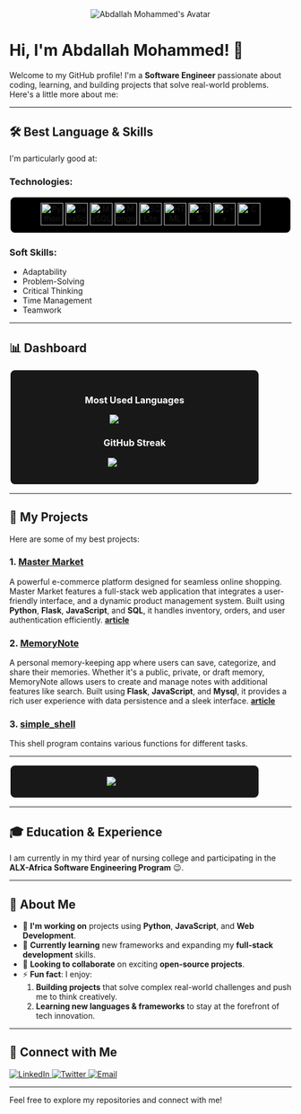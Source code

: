 <div align="center">
  <img src="https://avatars.githubusercontent.com/u/140225887?v=4" alt="Abdallah Mohammed's Avatar"/>
</div>

# Hi, I'm **Abdallah Mohammed**! 👋

Welcome to my GitHub profile! I'm a **Software Engineer** passionate about coding, learning, and building projects that solve real-world problems. Here's a little more about me:

---

## 🛠 Best Language & Skills

I'm particularly good at:

### **Technologies:**

<p align="center" width="100%"; height="100px"; style="padding: 10px; background-color: #000000; border-radius: 10px; border: 2px solid #ffffff;">
  <img src="https://cdn.jsdelivr.net/gh/devicons/devicon/icons/python/python-original.svg" alt="Python" width="40" height="40"/>
  <img src="https://cdn.jsdelivr.net/gh/devicons/devicon/icons/javascript/javascript-original.svg" alt="JavaScript" width="40" height="40"/>
  <img src="https://cdn.jsdelivr.net/gh/devicons/devicon/icons/mysql/mysql-original-wordmark.svg" alt="MySQL" width="40" height="40"/>
  <img src="https://cdn.jsdelivr.net/gh/devicons/devicon/icons/mongodb/mongodb-original-wordmark.svg" alt="MongoDB" width="40" height="40"/>
  <img src="https://cdn.jsdelivr.net/gh/devicons/devicon/icons/sqlite/sqlite-original.svg" alt="SQLite" width="40" height="40"/>
  <img src="https://cdn.jsdelivr.net/gh/devicons/devicon/icons/html5/html5-original.svg" alt="HTML" width="40" height="40"/>
  <img src="https://cdn.jsdelivr.net/gh/devicons/devicon/icons/css3/css3-original.svg" alt="CSS" width="40" height="40"/>
  <img src="https://cdn.jsdelivr.net/gh/devicons/devicon/icons/cplusplus/cplusplus-original.svg" alt="C++" width="40" height="40"/>
  <img src="https://cdn.jsdelivr.net/gh/devicons/devicon/icons/c/c-original.svg" alt="C" width="40" height="40"/>
</p>

### **Soft Skills:**
- Adaptability
- Problem-Solving
- Critical Thinking
- Time Management
- Teamwork

---

## 📊 Dashboard

<div align="center" style="border: 2px solid #ffffff; border-radius: 10px; padding: 20px; background-color: #181818; width: 80%;">
  <h3 style="color: #ffffff;">Most Used Languages</h3>
  <div style="margin: 10px;">
    <img src="https://github-readme-stats.vercel.app/api/top-langs/?username=AbdallahM19&layout=compact&theme=github_dark" alt="Languages" />
  </div>
  <h3 style="color: #ffffff;">GitHub Streak</h3>
  <div style="margin: 10px;">
    <img src="https://github-readme-streak-stats.herokuapp.com/?user=AbdallahM19&theme=github-dark-blue" alt="Streak Stats" />
  </div>
</div>

---

## 🚀 My Projects

Here are some of my best projects:

### 1. **[Master Market](https://github.com/AbdallahM19/Master_market)**
A powerful e-commerce platform designed for seamless online shopping. Master Market features a full-stack web application that integrates a user-friendly interface, and a dynamic product management system. Built using **Python**, **Flask**, **JavaScript**, and **SQL**, it handles inventory, orders, and user authentication efficiently.
**[article](https://medium.com/@AbdallahM19/master-market-creating-an-ai-powered-e-commerce-experience-ea847fa09be8)**

### 2. **[MemoryNote](https://github.com/AbdallahM19/MemoryNote)**
A personal memory-keeping app where users can save, categorize, and share their memories. Whether it's a public, private, or draft memory, MemoryNote allows users to create and manage notes with additional features like search. Built using **Flask**, **JavaScript**, and **Mysql**, it provides a rich user experience with data persistence and a sleek interface.
**[article](https://medium.com/@AbdallahM19/memory-note-capturing-and-preserving-lifes-special-moments-208664902d19)**

### 3. **[simple_shell](https://github.com/Gehadazzam/simple_shell)**
This shell program contains various functions for different tasks.

---

<div align="center" style="border: 2px solid #ffffff; border-radius: 10px; padding: 20px; background-color: #181818; width: 80%;">
  <img src="https://github-readme-stats.vercel.app/api?username=AbdallahM19&show_icons=true&theme=github_dark" alt="GitHub Stats" />
</div>

---

## 🎓 Education & Experience

I am currently in my third year of nursing college and participating in the **ALX-Africa Software Engineering Program** 😉.

---

## 🚀 About Me

- 🔭 **I'm working on** projects using **Python**, **JavaScript**, and **Web Development**.
- 🌱 **Currently learning** new frameworks and expanding my **full-stack development** skills.
- 👯 **Looking to collaborate** on exciting **open-source projects**.
- ⚡ **Fun fact**: I enjoy:
  1. **Building projects** that solve complex real-world challenges and push me to think creatively.
  2. **Learning new languages & frameworks** to stay at the forefront of tech innovation.

---

## 🤝 Connect with Me

<p align="left">
  <a href="https://www.linkedin.com/in/abdallah-mohamed-628416289/" target="_blank">
    <img src="https://img.shields.io/badge/LinkedIn-0077B5?style=for-the-badge&logo=linkedin&logoColor=white" alt="LinkedIn"/>
  </a>
  <a href="https://x.com/AbdallahM4065" target="_blank">
    <img src="https://img.shields.io/badge/Twitter-1DA1F2?style=for-the-badge&logo=twitter&logoColor=white" alt="Twitter"/>
  </a>
  <a href="mailto:abdullahmaabakar@gmail.com" target="_blank">
    <img src="https://img.shields.io/badge/Email-D14836?style=for-the-badge&logo=gmail&logoColor=white" alt="Email"/>
  </a>
</p>

---

Feel free to explore my repositories and connect with me!

<!--
## Hi there 👋

**AbdallahM19/AbdallahM19** is a ✨ _special_ ✨ repository because its `README.md` (this file) appears on your GitHub profile.

Here are some ideas to get you started:

- 🔭 I’m currently working on ...
- 🌱 I’m currently learning ...
- 👯 I’m looking to collaborate on ...
- 🤔 I’m looking for help with ...
- 💬 Ask me about ...
- 📫 How to reach me: ...
- 😄 Pronouns: ...
- ⚡ Fun fact: ...
-->
